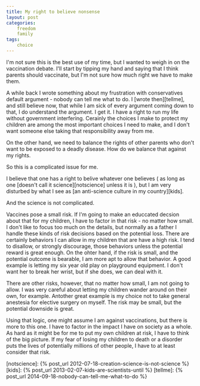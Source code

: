 ```yaml
---
title: My right to believe nonsense
layout: post
categories:
    freedom
    family
tags:
    choice
---
```

I'm not sure this is the best use of my time, but I wanted to weigh in on the vaccination debate. I'll start by tipping my hand and saying that I think parents should vaccinate, but I'm not sure how much right we have to make them.

A while back I wrote something about my frustration with conservatives default argument - nobody can tell me what to do. I [wrote then][tellme], and still believe now, that while I am sick of every argument coming down to that, I do understand the argument. I get it. I have a right to run my life without government interfering. Cerainly the choices I make to protect my children are among the most important choices I need to make, and I don't want someone else taking that responsibility away from me. 

On the other hand, we need to balance the rights of other parents who don't want to be exposed to a deadly disease. How do we balance that against my rights.

So this is a complicated issue for me.

I believe that one has a right to belive whatever one believes ( as long as one [doesn't call it science][notscience] unless it is ), but I am very disturbed by what I see as [an anti-science culture in my country][kids].

And the science is not complicated.

Vaccines pose a small risk. If I'm going to make an educcated decsion about that for my children, I have to factor in that risk - no matter how small. I don't like to focus too much on the details, but normally as a father I handle these kinds of risk decisions based on the potential loss. There are certainly behaviors I can allow in my children that are have a high risk. I tend to disallow, or strongly discourage, those behaviors unless the potential reward is great enough. On the ohter hand, if the risk is small, and the potential outcome is bearable, I am more apt to allow that behavior. A good example is letting my six year old play on playground equipment. I don't want her to break her wrist, but if she does, we can deal with it.

There are other risks, however, that no matter how small, I am not going to allow. I was very careful about letting my children wander around on their own, for example. Antother great example is my choice not to take general anestesia for elective surgery on myself. The risk may be small, but the potential downside is great. 

Using that logic, one might assume I am against vaccinations, but there is more to this one. I have to factor in the impact I have on society as a whole. As hard as it might be for me to put my own children at risk, I have to think of the big picture. If my fear of losing my children to death or a disorder puts the lives of potentially millions of other people, I have to at least consider that risk.

[notscience]: {% post_url 2012-07-18-creation-science-is-not-science %}
[kids]: {% post_url 2013-02-07-kids-are-scientists-until %}
[tellme]: {% post_url 2014-09-18-nobody-can-tell-me-what-to-do %}
